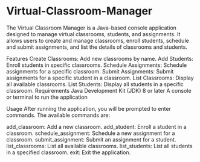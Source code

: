 # Virtual-Classroom-Manager
The Virtual Classroom Manager is a Java-based console application designed to manage virtual classrooms, students, and assignments. It allows users to create and manage classrooms, enroll students, schedule and submit assignments, and list the details of classrooms and students.

Features
Create Classrooms: Add new classrooms by name.
Add Students: Enroll students in specific classrooms.
Schedule Assignments: Schedule assignments for a specific classroom.
Submit Assignments: Submit assignments for a specific student in a classroom.
List Classrooms: Display all available classrooms.
List Students: Display all students in a specific classroom.
Requirements
Java Development Kit (JDK) 8 or later
A console or terminal to run the application

Usage
After running the application, you will be prompted to enter commands. The available commands are:

add_classroom: Add a new classroom.
add_student: Enroll a student in a classroom.
schedule_assignment: Schedule a new assignment for a classroom.
submit_assignment: Submit an assignment for a student.
list_classrooms: List all available classrooms.
list_students: List all students in a specified classroom.
exit: Exit the application.
